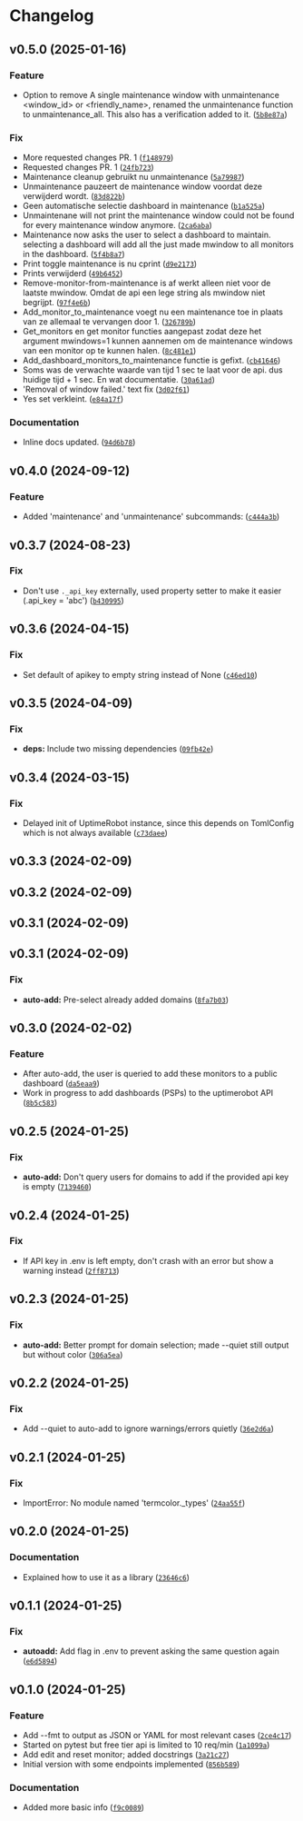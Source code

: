 # Changelog

<!--next-version-placeholder-->

## v0.5.0 (2025-01-16)

### Feature

* Option to remove A single maintenance window with unmaintenance <window_id> or <friendly_name>, renamed the unmaintenance function to unmaintenance_all. This also has a verification added to it. ([`5b8e87a`](https://github.com/educationwarehouse/edwh-uptime-plugin/commit/5b8e87a65293b3098b01fab57703a338beb2dd38))

### Fix

* More requested changes PR. 1 ([`f148979`](https://github.com/educationwarehouse/edwh-uptime-plugin/commit/f14897902735825473bab595dc96443f99d7290e))
* Requested changes PR. 1 ([`24fb723`](https://github.com/educationwarehouse/edwh-uptime-plugin/commit/24fb723034ddf2a9dfcdfe28f476ddedeae545ab))
* Maintenance cleanup gebruikt nu unmaintenance ([`5a79987`](https://github.com/educationwarehouse/edwh-uptime-plugin/commit/5a7998754030a41b3a33b76d6cc468d9752eee8e))
* Unmaintenance pauzeert de maintenance window voordat deze verwijderd wordt. ([`83d822b`](https://github.com/educationwarehouse/edwh-uptime-plugin/commit/83d822be440f5ef971081b0f6bf46a67ffb10e7f))
* Geen automatische selectie dashboard in maintenance ([`b1a525a`](https://github.com/educationwarehouse/edwh-uptime-plugin/commit/b1a525a34fe32564c1cd5dfb1357f99b13fe6804))
* Unmaintenane will not print the maintenance window could not be found for every maintenance window anymore. ([`2ca6aba`](https://github.com/educationwarehouse/edwh-uptime-plugin/commit/2ca6aba061be38d65dfba53f7ad1bc7aac84772e))
* Maintenance now asks the user to select a dashboard to maintain. selecting a dashboard will add all the just made mwindow to all monitors in the dashboard. ([`5f4b8a7`](https://github.com/educationwarehouse/edwh-uptime-plugin/commit/5f4b8a73582cac4e9c7d04ae02907eed663be147))
* Print toggle maintenance is nu cprint ([`d9e2173`](https://github.com/educationwarehouse/edwh-uptime-plugin/commit/d9e217387474c1f1e6768257ddd62dad0dbf103e))
* Prints verwijderd ([`49b6452`](https://github.com/educationwarehouse/edwh-uptime-plugin/commit/49b6452d4cfe24ba9fc2e2ebe6f3dcd914274e49))
* Remove-monitor-from-maintenance is af werkt alleen niet voor de laatste mwindow. Omdat de api een lege string als mwindow niet begrijpt. ([`97f4e6b`](https://github.com/educationwarehouse/edwh-uptime-plugin/commit/97f4e6b67aff9977198bcc74c124ad5f6abfad34))
* Add_monitor_to_maintenance voegt nu een maintenance toe in plaats van ze allemaal te vervangen door 1. ([`326789b`](https://github.com/educationwarehouse/edwh-uptime-plugin/commit/326789b86175486c82136b6a91d6fc296a0659b9))
* Get_monitors en get monitor functies aangepast zodat deze het argument mwindows=1 kunnen aannemen om de maintenance windows van een monitor op te kunnen halen. ([`8c481e1`](https://github.com/educationwarehouse/edwh-uptime-plugin/commit/8c481e16ef09263cf7d56200e33e5101a79ceac1))
* Add_dashboard_monitors_to_maintenance functie is gefixt. ([`cb41646`](https://github.com/educationwarehouse/edwh-uptime-plugin/commit/cb41646441e9d5d9755ae88ba30806052d32dbe4))
* Soms was de verwachte waarde van tijd 1 sec te laat voor de api. dus huidige tijd + 1 sec. En wat documentatie. ([`30a61ad`](https://github.com/educationwarehouse/edwh-uptime-plugin/commit/30a61ad535fb364e47b41a954cce23b7d6779916))
* 'Removal of window failed.' text fix ([`3d02f61`](https://github.com/educationwarehouse/edwh-uptime-plugin/commit/3d02f613904ed3ab94b129662a61b86968d25951))
* Yes set verkleint. ([`e84a17f`](https://github.com/educationwarehouse/edwh-uptime-plugin/commit/e84a17f13b59d639e71598f995a7de02c8cdc19e))

### Documentation

* Inline docs updated. ([`94d6b78`](https://github.com/educationwarehouse/edwh-uptime-plugin/commit/94d6b78e9e147f1eb45bb835fbfb441e7d706476))

## v0.4.0 (2024-09-12)

### Feature

* Added 'maintenance' and 'unmaintenance' subcommands: ([`c444a3b`](https://github.com/educationwarehouse/edwh-uptime-plugin/commit/c444a3b577bec036df3c066acebf72e8c7f008d5))

## v0.3.7 (2024-08-23)

### Fix

* Don't use `._api_key` externally, used property setter to make it easier (.api_key = 'abc') ([`b430995`](https://github.com/educationwarehouse/edwh-uptime-plugin/commit/b430995b3c34f7a842f5019728d0937ae18c2de9))

## v0.3.6 (2024-04-15)

### Fix

* Set default of apikey to empty string instead of None ([`c46ed10`](https://github.com/educationwarehouse/edwh-uptime-plugin/commit/c46ed10a7bb1bb23eb71a224a463348d7b012c30))

## v0.3.5 (2024-04-09)

### Fix

* **deps:** Include two missing dependencies ([`09fb42e`](https://github.com/educationwarehouse/edwh-uptime-plugin/commit/09fb42e88c5c79dc02fc8cf80e31173a1d03b14f))

## v0.3.4 (2024-03-15)
### Fix
* Delayed init of UptimeRobot instance, since this depends on TomlConfig which is not always available ([`c73daee`](https://github.com/educationwarehouse/edwh-uptime-plugin/commit/c73daeed3ffec5766247795c1b97e44b84773e9b))

## v0.3.3 (2024-02-09)


## v0.3.2 (2024-02-09)


## v0.3.1 (2024-02-09)


## v0.3.1 (2024-02-09)
### Fix
* **auto-add:** Pre-select already added domains ([`8fa7b03`](https://github.com/educationwarehouse/edwh-uptime-plugin/commit/8fa7b03e54b51c92d1202fd50af3e768af59483b))


## v0.3.0 (2024-02-02)
### Feature
* After auto-add, the user is queried to add these monitors to a public dashboard ([`da5eaa9`](https://github.com/educationwarehouse/edwh-uptime-plugin/commit/da5eaa9b59669fce7ef74bc1179393907abe1066))
* Work in progress to add dashboards (PSPs) to the uptimerobot API ([`8b5c583`](https://github.com/educationwarehouse/edwh-uptime-plugin/commit/8b5c583383a356b6186d83edc0ff414897e6697a))

## v0.2.5 (2024-01-25)

### Fix

* **auto-add:** Don't query users for domains to add if the provided api key is empty ([`7139460`](https://github.com/educationwarehouse/edwh-uptime-plugin/commit/713946079823dcde55bf3deb40e2b71cfe3cc92c))

## v0.2.4 (2024-01-25)

### Fix

* If API key in .env is left empty, don't crash with an error but show a warning instead ([`2ff8713`](https://github.com/educationwarehouse/edwh-uptime-plugin/commit/2ff87131aa1ff450b1f7226eeb12a0530b38a9dd))

## v0.2.3 (2024-01-25)

### Fix

* **auto-add:** Better prompt for domain selection; made --quiet still output but without color ([`306a5ea`](https://github.com/educationwarehouse/edwh-uptime-plugin/commit/306a5ea5c4d021894940e94f5b1041aabde4022b))

## v0.2.2 (2024-01-25)

### Fix

* Add --quiet to auto-add to ignore warnings/errors quietly ([`36e2d6a`](https://github.com/educationwarehouse/edwh-uptime-plugin/commit/36e2d6abd9fb08970c184df93025883c325e1dd7))

## v0.2.1 (2024-01-25)

### Fix

* ImportError: No module named 'termcolor._types' ([`24aa55f`](https://github.com/educationwarehouse/edwh-uptime-plugin/commit/24aa55f069ee2970a17788c37ff1437e14d93d11))

## v0.2.0 (2024-01-25)

### Documentation

* Explained how to use it as a library ([`23646c6`](https://github.com/educationwarehouse/edwh-uptime-plugin/commit/23646c62246102f6dbc72e849842d621632fd368))

## v0.1.1 (2024-01-25)

### Fix

* **autoadd:** Add flag in .env to prevent asking the same question again ([`e6d5894`](https://github.com/educationwarehouse/edwh-uptime-plugin/commit/e6d58946b4e2e4f88557e1daec5c4cf2c5754e82))

## v0.1.0 (2024-01-25)

### Feature

* Add --fmt to output as JSON or YAML for most relevant cases ([`2ce4c17`](https://github.com/educationwarehouse/edwh-uptime-plugin/commit/2ce4c17ed4cdc6fb465ac50eeeedefa83b18458b))
* Started on pytest but free tier api is limited to 10 req/min ([`1a1099a`](https://github.com/educationwarehouse/edwh-uptime-plugin/commit/1a1099a2954229ea2a1bed7e25fd342c2149da44))
* Add edit and reset monitor; added docstrings ([`3a21c27`](https://github.com/educationwarehouse/edwh-uptime-plugin/commit/3a21c270f8ddfce8218abc6a6b19808f2be99ce7))
* Initial version with some endpoints implemented ([`856b589`](https://github.com/educationwarehouse/edwh-uptime-plugin/commit/856b5891fde5e773c986f43d34abbb38fe87d2ef))

### Documentation

* Added more basic info ([`f9c0089`](https://github.com/educationwarehouse/edwh-uptime-plugin/commit/f9c008935f736daec63627dc94088c393c99bd88))